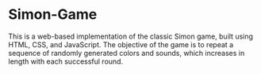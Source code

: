 # Simon-Game
This is a web-based implementation of the classic Simon game, built using HTML, CSS, and JavaScript. 
The objective of the game is to repeat a sequence of randomly generated colors and sounds, which increases in length with each successful round.

